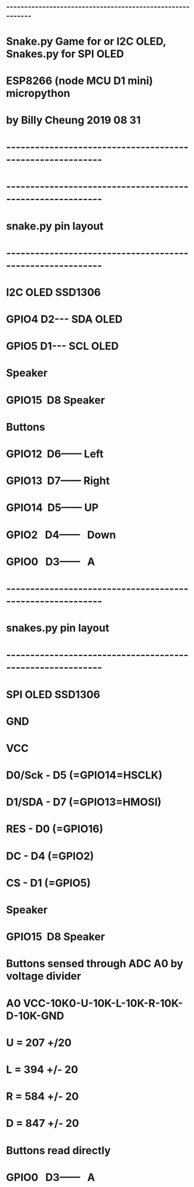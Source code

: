 ## ----------------------------------------------------------
#  Snake.py Game for or I2C OLED,  Snakes.py for SPI OLED
#  ESP8266 (node MCU D1 mini)  micropython
# by Billy Cheung  2019 08 31
#
# ----------------------------------------------------------
# 
# ----------------------------------------------------------
# snake.py pin layout
# ----------------------------------------------------------
#
# I2C OLED SSD1306 
# GPIO4   D2---  SDA OLED
# GPIO5   D1---  SCL  OLED
#
# Speaker
# GPIO15  D8     Speaker
#
# Buttons
# GPIO12  D6——  Left  
# GPIO13  D7——  Right      
# GPIO14  D5——  UP     
# GPIO2   D4——   Down    
# GPIO0   D3——   A
# ----------------------------------------------------------
# snakes.py pin layout
# ----------------------------------------------------------
# SPI OLED SSD1306 
# GND
# VCC
# D0/Sck - D5 (=GPIO14=HSCLK)
# D1/SDA - D7 (=GPIO13=HMOSI)
# RES    - D0 (=GPIO16)
# DC     - D4 (=GPIO2)
# CS     - D1 (=GPIO5)
# Speaker
# GPIO15  D8     Speaker
#
# Buttons sensed through ADC  A0 by voltage divider
# A0 VCC-10K0-U-10K-L-10K-R-10K-D-10K-GND 
#
# U = 207 +/20
# L = 394 +/- 20
# R = 584 +/- 20
# D = 847 +/- 20
#
# Buttons read directly 
# GPIO0   D3——   A
